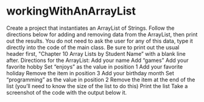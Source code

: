 # workingWithAnArrayList
Create a project that instantiates an ArrayList of Strings. Follow the directions below for adding and removing data from the ArrayList, then print out the results. You do not need to ask the user for any of this data, type it directly into the code of the main class.  Be sure to print out the usual header first, "Chapter 10 Array Lists by Student Name” with a blank line after.  Directions for the ArrayList:         Add your name        Add “games”        Add your favorite hobby        Set “enjoys” as the value in position 1        Add your favorite holiday        Remove the item in position 3        Add your birthday month        Set “programming” as the value in position 2        Remove the item at the end of the list (you’ll need to know the size of the list to do this)        Print the list  Take a screenshot of the code with the output below it.
